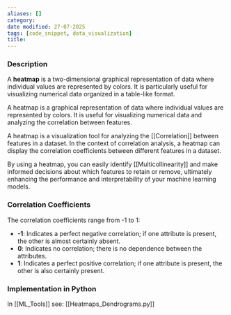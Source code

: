 ```yaml
---
aliases: []
category:
date modified: 27-07-2025
tags: [code_snippet, data_visualization]
title: 
---
```

### Description

A **heatmap** is a two-dimensional graphical representation of data where individual values are represented by colors. It is particularly useful for visualizing numerical data organized in a table-like format. 

A heatmap is a graphical representation of data where individual values are represented by colors. It is useful for visualizing numerical data and analyzing the correlation between features.

A heatmap is a visualization tool for analyzing the [[Correlation]] between features in a dataset. In the context of correlation analysis, a heatmap can display the correlation coefficients between different features in a dataset.

By using a heatmap, you can easily identify [[Multicollinearity]] and make informed decisions about which features to retain or remove, ultimately enhancing the performance and interpretability of your machine learning models.
### Correlation Coefficients
The correlation coefficients range from -1 to 1:
- **-1**: Indicates a perfect negative correlation; if one attribute is present, the other is almost certainly absent.
- **0**: Indicates no correlation; there is no dependence between the attributes.
- **1**: Indicates a perfect positive correlation; if one attribute is present, the other is also certainly present.
### Implementation in Python

In [[ML_Tools]] see: [[Heatmaps_Dendrograms.py]]


